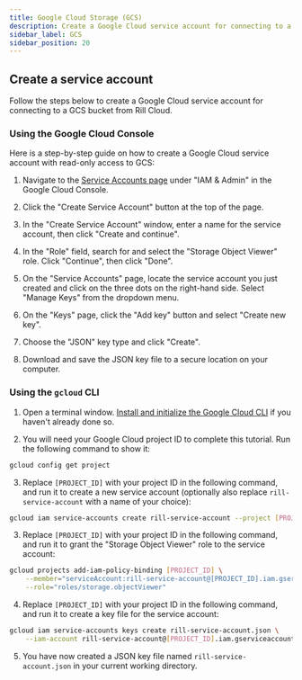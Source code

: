```yaml
---
title: Google Cloud Storage (GCS)
description: Create a Google Cloud service account for connecting to a GCS bucket from Rill Cloud
sidebar_label: GCS
sidebar_position: 20
---
```


## Create a service account

Follow the steps below to create a Google Cloud service account for connecting to a GCS bucket from Rill Cloud.

### Using the Google Cloud Console

Here is a step-by-step guide on how to create a Google Cloud service account with read-only access to GCS:

1. Navigate to the [Service Accounts page](https://console.cloud.google.com/iam-admin/serviceaccounts) under "IAM & Admin" in the Google Cloud Console.

2. Click the "Create Service Account" button at the top of the page.

3. In the "Create Service Account" window, enter a name for the service account, then click "Create and continue".

4. In the "Role" field, search for and select the "Storage Object Viewer" role. Click "Continue", then click "Done".

5. On the "Service Accounts" page, locate the service account you just created and click on the three dots on the right-hand side. Select "Manage Keys" from the dropdown menu.

6. On the "Keys" page, click the "Add key" button and select "Create new key".

7. Choose the "JSON" key type and click "Create".

8. Download and save the JSON key file to a secure location on your computer.

### Using the `gcloud` CLI

1. Open a terminal window. [Install and initialize the Google Cloud CLI](https://cloud.google.com/sdk/docs/install-sdk) if you haven't already done so.

2. You will need your Google Cloud project ID to complete this tutorial. Run the following command to show it:
```bash
gcloud config get project
```

3. Replace `[PROJECT_ID]` with your project ID in the following command, and run it to create a new service account (optionally also replace `rill-service-account` with a name of your choice):
```bash
gcloud iam service-accounts create rill-service-account --project [PROJECT_ID]
```

3. Replace `[PROJECT_ID]` with your project ID in the following command, and run it to grant the "Storage Object Viewer" role to the service account:
```bash
gcloud projects add-iam-policy-binding [PROJECT_ID] \
    --member="serviceAccount:rill-service-account@[PROJECT_ID].iam.gserviceaccount.com" \
    --role="roles/storage.objectViewer"
```

4. Replace `[PROJECT_ID]` with your project ID in the following command, and run it to create a key file for the service account:
```bash
gcloud iam service-accounts keys create rill-service-account.json \
    --iam-account rill-service-account@[PROJECT_ID].iam.gserviceaccount.com
```

5. You have now created a JSON key file named `rill-service-account.json` in your current working directory.
